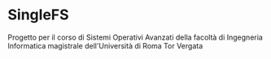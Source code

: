 # SingleFS
Progetto per il corso di Sistemi Operativi Avanzati della facoltà di Ingegneria Informatica magistrale dell'Università di Roma Tor Vergata
